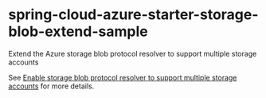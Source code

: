 # spring-cloud-azure-starter-storage-blob-extend-sample

Extend the Azure storage blob protocol resolver to support multiple storage accounts

See [Enable storage blob protocol resolver to support multiple storage accounts](https://github.com/microsoft/spring-cloud-azure/discussions/972) for more details.
